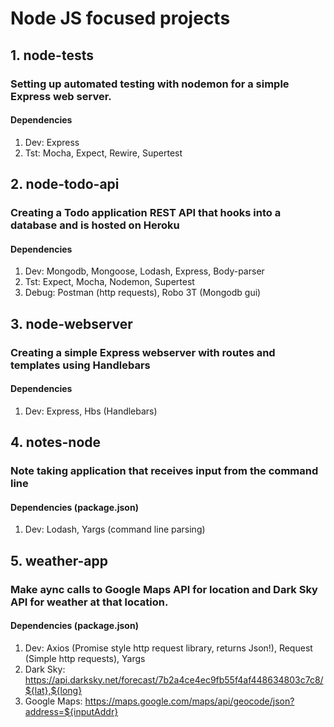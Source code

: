 # Node JS focused projects

## 1. node-tests
### Setting up automated testing with nodemon for a simple Express web server.
#### Dependencies
1. Dev: Express
2. Tst: Mocha, Expect, Rewire, Supertest

## 2. node-todo-api
### Creating a Todo application REST API that hooks into a database and is hosted on Heroku
#### Dependencies
1. Dev: Mongodb, Mongoose, Lodash, Express, Body-parser
2. Tst: Expect, Mocha, Nodemon, Supertest
3. Debug: Postman (http requests), Robo 3T (Mongodb gui)

## 3. node-webserver
### Creating a simple Express webserver with routes and templates using Handlebars
#### Dependencies
1. Dev: Express, Hbs (Handlebars)

## 4. notes-node
### Note taking application that receives input from the command line
#### Dependencies (package.json)
1. Dev: Lodash, Yargs (command line parsing)

## 5. weather-app
### Make aync calls to Google Maps API for location and Dark Sky API for weather at that location.
#### Dependencies (package.json)
1. Dev: Axios (Promise style http request library, returns Json!), Request (Simple http requests), Yargs
2. Dark Sky: https://api.darksky.net/forecast/7b2a4ce4ec9fb55f4af448634803c7c8/${lat},${long}
3. Google Maps: https://maps.google.com/maps/api/geocode/json?address=${inputAddr}

